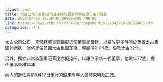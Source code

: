 ```yaml
---
layout: post
title: 太古公司：郭鵬及范華達將於股東大會後退任董事職務
date: 2022-04-06 16:59:49.000000000 +08:00
link: https://news.rthk.hk/rthk/ch/component/k2/1642720-20220406.htm
categories: rthk
---
```


太古公司公布，非常務董事郭鵬擬退任董事局職務，以投放更多時間於英國太古集團的業務，他將留任英國太古集團董事。郭鵬現年64歲，服務太古22年。

另外，獨立非常務董事范華達亦擬退任，以讓位予新一代董事，他現年77歲，擔任董事職務14年。

兩人的退任將於5月12日舉行的股東周年大會結束時起生效。
